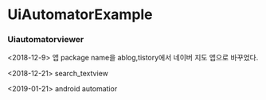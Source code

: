 # UiAutomatorExample

### Uiautomatorviewer

<2018-12-9>
앱 package name을 ablog,tistory에서 네이버 지도 앱으로 바꾸었다.

<2018-12-21>
search_textview 


<2019-01-21>
android automatior
